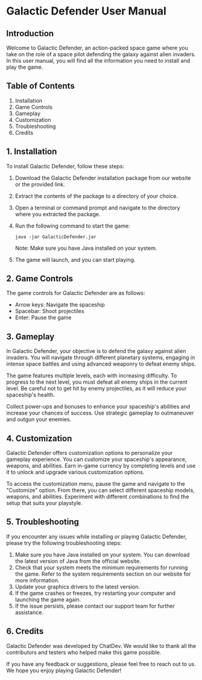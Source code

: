 # Galactic Defender User Manual

## Introduction

Welcome to Galactic Defender, an action-packed space game where you take on the role of a space pilot defending the galaxy against alien invaders. In this user manual, you will find all the information you need to install and play the game.

## Table of Contents

1. Installation
2. Game Controls
3. Gameplay
4. Customization
5. Troubleshooting
6. Credits

## 1. Installation

To install Galactic Defender, follow these steps:

1. Download the Galactic Defender installation package from our website or the provided link.
2. Extract the contents of the package to a directory of your choice.
3. Open a terminal or command prompt and navigate to the directory where you extracted the package.
4. Run the following command to start the game:

   ```
   java -jar GalacticDefender.jar
   ```

   Note: Make sure you have Java installed on your system.

5. The game will launch, and you can start playing.

## 2. Game Controls

The game controls for Galactic Defender are as follows:

- Arrow keys: Navigate the spaceship
- Spacebar: Shoot projectiles
- Enter: Pause the game

## 3. Gameplay

In Galactic Defender, your objective is to defend the galaxy against alien invaders. You will navigate through different planetary systems, engaging in intense space battles and using advanced weaponry to defeat enemy ships.

The game features multiple levels, each with increasing difficulty. To progress to the next level, you must defeat all enemy ships in the current level. Be careful not to get hit by enemy projectiles, as it will reduce your spaceship's health.

Collect power-ups and bonuses to enhance your spaceship's abilities and increase your chances of success. Use strategic gameplay to outmaneuver and outgun your enemies.

## 4. Customization

Galactic Defender offers customization options to personalize your gameplay experience. You can customize your spaceship's appearance, weapons, and abilities. Earn in-game currency by completing levels and use it to unlock and upgrade various customization options.

To access the customization menu, pause the game and navigate to the "Customize" option. From there, you can select different spaceship models, weapons, and abilities. Experiment with different combinations to find the setup that suits your playstyle.

## 5. Troubleshooting

If you encounter any issues while installing or playing Galactic Defender, please try the following troubleshooting steps:

1. Make sure you have Java installed on your system. You can download the latest version of Java from the official website.
2. Check that your system meets the minimum requirements for running the game. Refer to the system requirements section on our website for more information.
3. Update your graphics drivers to the latest version.
4. If the game crashes or freezes, try restarting your computer and launching the game again.
5. If the issue persists, please contact our support team for further assistance.

## 6. Credits

Galactic Defender was developed by ChatDev. We would like to thank all the contributors and testers who helped make this game possible.

If you have any feedback or suggestions, please feel free to reach out to us. We hope you enjoy playing Galactic Defender!

